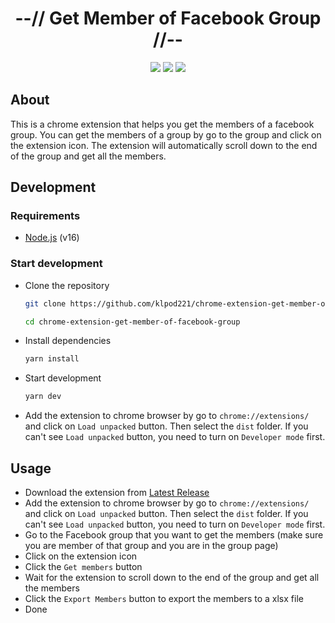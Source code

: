 <div align="center">
  <h1>--// Get Member of Facebook Group //--</h1>
  <img src="https://img.shields.io/github/last-commit/klpod221/chrome-extension-get-member-of-facebook-group?style=for-the-badge&color=ffb4a2&labelColor=201a19">
  <img src="https://img.shields.io/github/stars/klpod221/chrome-extension-get-member-of-facebook-group?style=for-the-badge&color=e6c419&labelColor=1d1b16">
  <img src="https://img.shields.io/github/repo-size/klpod221/chrome-extension-get-member-of-facebook-group?style=for-the-badge&color=a8c7ff&labelColor=1a1b1f">
</div>

## About

This is a chrome extension that helps you get the members of a facebook group. You can get the members of a group by go to the group and click on the extension icon. The extension will automatically scroll down to the end of the group and get all the members.

## Development

### Requirements

- [Node.js](https://nodejs.org/en/) (v16)

### Start development

- Clone the repository

  ```bash
  git clone https://github.com/klpod221/chrome-extension-get-member-of-facebook-group.git

  cd chrome-extension-get-member-of-facebook-group
  ```

- Install dependencies

  ```bash
  yarn install
  ```

- Start development

  ```bash
  yarn dev
  ```

- Add the extension to chrome browser by go to `chrome://extensions/` and click on `Load unpacked` button. Then select the `dist` folder. If you can't see `Load unpacked` button, you need to turn on `Developer mode` first.

## Usage

- Download the extension from [Latest Release](https://github.com/klpod221/chrome-extension-get-member-of-facebook-group/releases/latest)
- Add the extension to chrome browser by go to `chrome://extensions/` and click on `Load unpacked` button. Then select the `dist` folder. If you can't see `Load unpacked` button, you need to turn on `Developer mode` first.
- Go to the Facebook group that you want to get the members (make sure you are member of that group and you are in the group page)
- Click on the extension icon
- Click the `Get members` button
- Wait for the extension to scroll down to the end of the group and get all the members
- Click the `Export Members` button to export the members to a xlsx file
- Done
